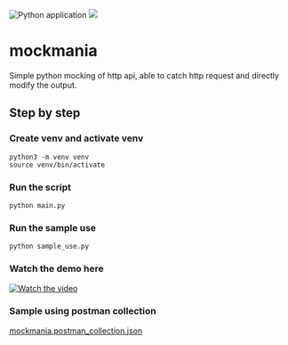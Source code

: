 ![Python application](https://github.com/arfan/mockmania/workflows/Python%20application/badge.svg)
<img src="https://badgen.net/codecov/c/github/arfan/mockmania">
# mockmania

Simple python mocking of http api, able to catch http request and directly modify the output.

## Step by step

### Create venv and activate venv
```
python3 -m venv venv
source venv/bin/activate
```
 
### Run the script
```
python main.py
```

### Run the sample use
```
python sample_use.py
```

### Watch the demo here
 
[![Watch the video](https://img.youtube.com/vi/jEBp2gXIbSM/hqdefault.jpg)](https://youtu.be/jEBp2gXIbSM)


### Sample using postman collection 

[mockmania.postman_collection.json](mockmania.postman_collection.json)
